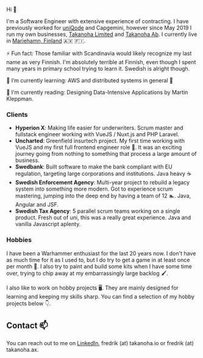 Hi 👋 

I'm a Software Engineer with extensive experience of contracting. I have previously worked for [uniQode](https://q.group/offices/uniqode) and Capgemini, however since May 2019 I run my own businesses, [Takanoha Limited](https://takanoha.io/) and [Takanoha Ab](https://takanoha.ax). I currently live in [Mariehamn, Finland](https://goo.gl/maps/3qLt7SXYnGhPUGvm7) 🇦🇽 🇫🇮.

⚡ Fun fact: Those familiar with Scandinavia would likely recognize my last name as very Finnish. I'm absolutely terrible at Finnish, even though I spent many years in primary school trying to learn it. Swedish is alright though.

🌱 I’m currently learning: AWS and distributed systems in general 🤯

📖 I'm currently reading: Designing Data-Intensive Applications by Martin Kleppman.

### Clients
- __Hyperion X__: Making life easier for underwriters. Scrum master and fullstack engineer working with VueJS / Nuxt.js and PHP Laravel.
- __Uncharted__: Greenfield insurtech project. My first time working with VueJS and my first full frontend engineer role 😬. It was an exciting journey going from nothing to something that process a large amount of business.
- __Swedbank__: Built software to make the bank compliant with EU regulation, targeting large corporations and institutions. Java heavy ☕
- __Swedish Enforcement Agency__: Multi-year project to rebuild a legacy system into something more modern. Got to experience scrum mastering, jumping into the deep end by having a team of 12 🏊. Java, Angular and JSF.
- __Swedish Tax Agency__: 5 parallel scrum teams working on a single product. Fresh out of uni, this was a really great experience. Java and vanilla Javascript aplenty.

### Hobbies
I have been a Warhammer enthusiast for the last 20 years now. I don't have as much time for it as I used to, but I do try to get a game in at least once per month 🎲. I also try to paint and build some kits when I have some time over, trying to chip away at my embarrassingly large backlog 🖌️.

I also like to work on hobby projects 🖥️. They are mainly designed for learning and keeping my skills sharp. You can find a selection of my hobby projects below 👇.

## Contact 📫
You can reach out to me on [LinkedIn](https://www.linkedin.com/in/fredrikmakila/), fredrik (at) takanoha<span>.io or fredrik (at) takanoha<span>.ax.
